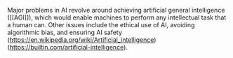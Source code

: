 Major problems in AI revolve around achieving artificial general intelligence ([[AGI]]), which would enable machines to perform any intellectual task that a human can. Other issues include the ethical use of AI, avoiding algorithmic bias, and ensuring AI safety (https://en.wikipedia.org/wiki/Artificial_intelligence) (https://builtin.com/artificial-intelligence).